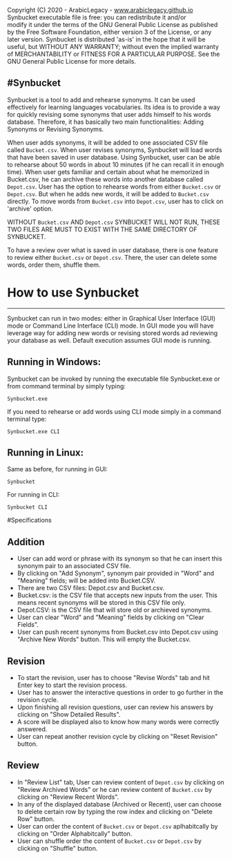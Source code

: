 Copyright (C) 2020 - ArabicLegacy - www.arabiclegacy.github.io
Synbucket executable file is free: you can redistribute it and/or  
modify it under the terms of the GNU General Public License 
as published by the Free Software Foundation, either 
version 3 of the License, or any later version.
Synbucket is distributed 'as-is' in the hope that it will be 
useful, but WITHOUT ANY WARRANTY; without even the implied
warranty of MERCHANTABILITY or FITNESS FOR A PARTICULAR 
PURPOSE. See the GNU General Public License for more details.


#Synbucket
----------
Synbucket is a tool to add and rehearse synonyms. It can be used effectively for learning languages vocabularies. Its idea is to provide a way for quickly revising some synonyms that user adds himself to his words database.
Therefore, it has basically two main functionalities: Adding Synonyms or Revising Synonyms. 

When user adds synonyms, it will be added to one associated CSV file called `Bucket.csv`. When user revises synonyms, Synbucket will load words that have been saved in user database.
Using Synbucket, user can be able to rehearse about 50 words in about 10 minutes (if he can recall it in enough time). When user gets familiar and certain about what he memorized in Bucket.csv, he can archive these words 
into another database called `Depot.csv`. User has the option to rehearse words from either `Bucket.csv` or `Depot.csv`. But when he adds new words, it will be added to `Bucket.csv` directly. To move words from `Bucket.csv` 
into `Depot.csv`, user has to click on 'archive' option.

WITHOUT `Bucket.csv` AND `Depot.csv` SYNBUCKET WILL NOT RUN, THESE TWO FILES ARE MUST TO EXIST WITH THE SAME DIRECTORY OF SYNBUCKET.

To have a review over what is saved in user database, there is one feature to review either `Bucket.csv` or `Depot.csv`. There, the user can delete some words, order them, shuffle them.

# How to use Synbucket
----------------------
Synbucket can run in two modes: either in Graphical User Interface (GUI) mode or Command Line Interface (CLI) mode. In GUI mode you will have leverage way for adding new words or revising stored words ad reviewing your database as well.
Default execution assumes GUI mode is running.

## Running in Windows:
Synbucket can be invoked by running the executable file Synbucket.exe or from command terminal by simply typing:
```
Synbucket.exe
```
If you need to rehearse or add words using CLI mode simply in a command terminal type:
```
Synbucket.exe CLI
```

## Running in Linux:
Same as before, for running in GUI:
```
Synbucket
```
For running in CLI: 
```
Synbucket CLI
```


#Specifications
## Addition
- User can add word or phrase with its synonym so that he can insert this synonym pair to an associated CSV file.
- By clicking on "Add Synonym", synonym pair provided in "Word" and "Meaning" fields; will be added into Bucket.CSV.
- There are two CSV files: Depot.csv and Bucket.csv.
- Bucket.csv: is the CSV file that accepts new inputs from the user. This means recent synonyms will be stored in this CSV file only.
- Depot.CSV: is the CSV file that will store old or archieved synonyms.
- User can clear "Word" and "Meaning" fields by clicking on "Clear Fields".
- User can push recent synonyms from Bucket.csv into Depot.csv using "Archive New Words" button. This will empty the Bucket.csv.

## Revision
- To start the revision, user has to choose "Revise Words" tab and hit Enter key to start the revision process.
- User has to answer the interactive questions in order to go further in the revision cycle.
- Upon finishing all revision questions, user can review his answers by clicking on "Show Detailed Results".
- A score will be displayed also to know how many words were correctly answered.
- User can repeat another revision cycle by clicking on "Reset Revision" button.

## Review
- In "Review List" tab, User can review content of `Depot.csv` by clicking on "Review Archived Words" or  he can review content of `Bucket.csv` by clicking on "Review Recent Words".
- In any of the displayed database (Archived or Recent), user can choose to delete certain row by typing the row index and clicking on "Delete Row" button.
- User can order the content of `Bucket.csv` or `Depot.csv` aplhabitcally  by clicking on "Order Alphabitcally" button.
- User can shuffle order the content of `Bucket.csv` or `Depot.csv` by clicking on "Shuffle" button.
